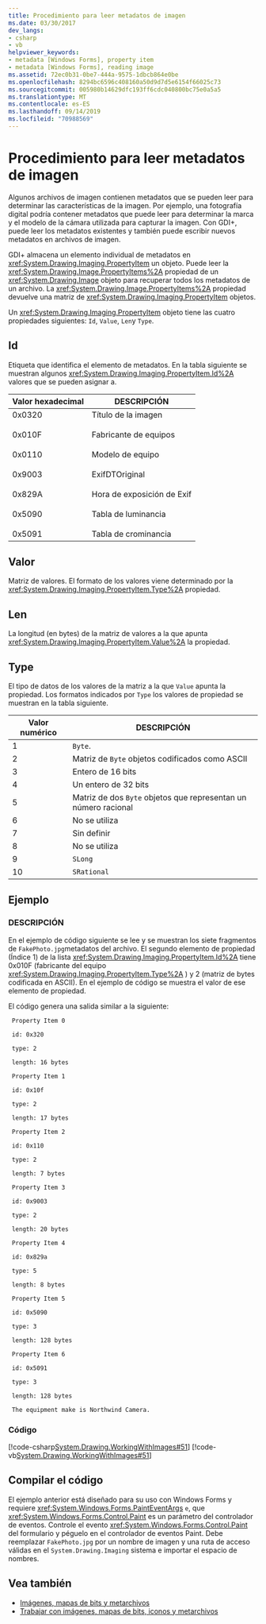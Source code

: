 ```yaml
---
title: Procedimiento para leer metadatos de imagen
ms.date: 03/30/2017
dev_langs:
- csharp
- vb
helpviewer_keywords:
- metadata [Windows Forms], property item
- metadata [Windows Forms], reading image
ms.assetid: 72ec0b31-0be7-444a-9575-1dbcb864e0be
ms.openlocfilehash: 8294bc6596c408160a50d9d7d5e6154f66025c73
ms.sourcegitcommit: 005980b14629dfc193ff6cdc040800bc75e0a5a5
ms.translationtype: MT
ms.contentlocale: es-ES
ms.lasthandoff: 09/14/2019
ms.locfileid: "70988569"
---
```

# <a name="how-to-read-image-metadata"></a>Procedimiento para leer metadatos de imagen
Algunos archivos de imagen contienen metadatos que se pueden leer para determinar las características de la imagen. Por ejemplo, una fotografía digital podría contener metadatos que puede leer para determinar la marca y el modelo de la cámara utilizada para capturar la imagen. Con GDI+, puede leer los metadatos existentes y también puede escribir nuevos metadatos en archivos de imagen.  
  
 GDI+ almacena un elemento individual de metadatos en <xref:System.Drawing.Imaging.PropertyItem> un objeto. Puede leer la <xref:System.Drawing.Image.PropertyItems%2A> propiedad de un <xref:System.Drawing.Image> objeto para recuperar todos los metadatos de un archivo. La <xref:System.Drawing.Image.PropertyItems%2A> propiedad devuelve una matriz de <xref:System.Drawing.Imaging.PropertyItem> objetos.  
  
 Un <xref:System.Drawing.Imaging.PropertyItem> objeto tiene las cuatro propiedades siguientes: `Id`, `Value`, `Len`y `Type`.  
  
## <a name="id"></a>Id  
 Etiqueta que identifica el elemento de metadatos. En la tabla siguiente se muestran algunos <xref:System.Drawing.Imaging.PropertyItem.Id%2A> valores que se pueden asignar a.  
  
|Valor hexadecimal|DESCRIPCIÓN|  
|-----------------------|-----------------|  
|0x0320<br /><br /> 0x010F<br /><br /> 0x0110<br /><br /> 0x9003<br /><br /> 0x829A<br /><br /> 0x5090<br /><br /> 0x5091|Título de la imagen<br /><br /> Fabricante de equipos<br /><br /> Modelo de equipo<br /><br /> ExifDTOriginal<br /><br /> Hora de exposición de Exif<br /><br /> Tabla de luminancia<br /><br /> Tabla de crominancia|  
  
## <a name="value"></a>Valor  
 Matriz de valores. El formato de los valores viene determinado por la <xref:System.Drawing.Imaging.PropertyItem.Type%2A> propiedad.  
  
## <a name="len"></a>Len  
 La longitud (en bytes) de la matriz de valores a la que apunta <xref:System.Drawing.Imaging.PropertyItem.Value%2A> la propiedad.  
  
## <a name="type"></a>Type  
 El tipo de datos de los valores de la matriz a la que `Value` apunta la propiedad. Los formatos indicados por `Type` los valores de propiedad se muestran en la tabla siguiente.  
  
|Valor numérico|DESCRIPCIÓN|  
|-------------------|-----------------|  
|1|`Byte`.|  
|2|Matriz de `Byte` objetos codificados como ASCII|  
|3|Entero de 16 bits|  
|4|Un entero de 32 bits|  
|5|Matriz de dos `Byte` objetos que representan un número racional|  
|6|No se utiliza|  
|7|Sin definir|  
|8|No se utiliza|  
|9|`SLong`|  
|10|`SRational`|  
  
## <a name="example"></a>Ejemplo  
  
### <a name="description"></a>DESCRIPCIÓN  
 En el ejemplo de código siguiente se lee y se muestran los siete fragmentos de `FakePhoto.jpg`metadatos del archivo. El segundo elemento de propiedad (Índice 1) de la lista <xref:System.Drawing.Imaging.PropertyItem.Id%2A> tiene 0x010F (fabricante del equipo <xref:System.Drawing.Imaging.PropertyItem.Type%2A> ) y 2 (matriz de bytes codificada en ASCII). En el ejemplo de código se muestra el valor de ese elemento de propiedad.  
  
 El código genera una salida similar a la siguiente:  
 
```output
 Property Item 0
  
 id: 0x320
  
 type: 2
 
 length: 16 bytes 
  
 Property Item 1
  
 id: 0x10f
  
 type: 2 
  
 length: 17 bytes
  
 Property Item 2
  
 id: 0x110
  
 type: 2
  
 length: 7 bytes
  
 Property Item 3
  
 id: 0x9003
  
 type: 2
  
 length: 20 bytes
  
 Property Item 4
  
 id: 0x829a
  
 type: 5
  
 length: 8 bytes
  
 Property Item 5
  
 id: 0x5090
  
 type: 3
  
 length: 128 bytes
  
 Property Item 6
  
 id: 0x5091
  
 type: 3
  
 length: 128 bytes
  
 The equipment make is Northwind Camera.
 ```
  
### <a name="code"></a>Código  
 [!code-csharp[System.Drawing.WorkingWithImages#51](~/samples/snippets/csharp/VS_Snippets_Winforms/System.Drawing.WorkingWithImages/CS/Class1.cs#51)]
 [!code-vb[System.Drawing.WorkingWithImages#51](~/samples/snippets/visualbasic/VS_Snippets_Winforms/System.Drawing.WorkingWithImages/VB/Class1.vb#51)]  
  
## <a name="compiling-the-code"></a>Compilar el código  
 El ejemplo anterior está diseñado para su uso con Windows Forms y requiere <xref:System.Windows.Forms.PaintEventArgs> `e`, que <xref:System.Windows.Forms.Control.Paint> es un parámetro del controlador de eventos. Controle el evento <xref:System.Windows.Forms.Control.Paint> del formulario y péguelo en el controlador de eventos Paint. Debe reemplazar `FakePhoto.jpg` por un nombre de imagen y una ruta de acceso válidas en el `System.Drawing.Imaging` sistema e importar el espacio de nombres.  
  
## <a name="see-also"></a>Vea también

- [Imágenes, mapas de bits y metarchivos](images-bitmaps-and-metafiles.md)
- [Trabajar con imágenes, mapas de bits, iconos y metarchivos](working-with-images-bitmaps-icons-and-metafiles.md)
